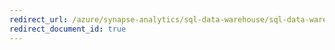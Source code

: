 ```yaml
---
redirect_url: /azure/synapse-analytics/sql-data-warehouse/sql-data-warehouse-continuous-integration-and-deployment
redirect_document_id: true
---
```

